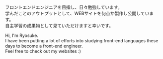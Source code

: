 フロントエンドエンジニアを目指し、日々勉強しています。<br>
学んだことのアウトプットとして、WEBサイトを何点か製作し公開しています。<br>
自主学習の成果物として見ていただけますと幸いです。

Hi, I'm Ryosuke.<br>
I have been putting a lot of efforts into studying front-end languages these days to become a front-end engineer.<br>
Feel free to check out my websites :)
